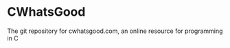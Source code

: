 CWhatsGood
==========
The git repository for cwhatsgood.com, an online resource for programming in C


